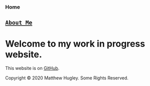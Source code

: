 ### **Home**

## [**```About Me```**](./about-me.html)

# Welcome to my work in progress website.

This website is on [GitHub](https://github.com/mhmatthewhugley/website-mh-01).

Copyright © 2020 Matthew Hugley. Some Rights Reserved.

